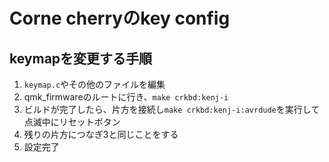 # Corne cherryのkey config

## keymapを変更する手順

1. `keymap.c`やその他のファイルを編集
2. qmk_firmwareのルートに行き、`make crkbd:kenj-i`
3. ビルドが完了したら、片方を接続し`make crkbd:kenj-i:avrdude`を実行して点滅中にリセットボタン
4. 残りの片方につなぎ3と同じことをする
5. 設定完了
